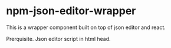 # npm-json-editor-wrapper

This is a wrapper component built on top of json editor and react.

Prerquisite. Json editor script in html head.

